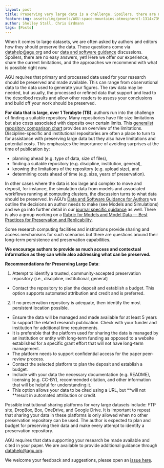 ```yaml
---
layout: post
title: Preserving very large data is a challenge. Spoilers, there are no easy answers! 
feature-img: assets/img/pexels/AGU-space-mountains-atmospherel-1314x739.jpg
author: Shelley Stall, Chris Erdmann
tags: [Posts]
---
```


When it comes to large datasets, we are often asked by authors and editors how they should preserve the data. These questions come via [datahelp@agu.org](mailto:datahelp@agu.org) and our [data and software guidance](https://www.agu.org/Publish-with-AGU/Publish/Author-Resources/Data-and-Software-for-Authors) discussions. Spoilers, there are no easy answers, yet!  Here we offer our experience, share the current limitations, and the approaches we recommend with what is possible right now.

AGU requires that primary and processed data used for your research should be preserved and made available. This can range from observational data to the data used to generate your figures. The raw data may be needed, but usually, the processed or refined data that support and lead to the described results and allow other readers to assess your conclusions and build off your work should be preserved. 

**For data that is large, over 1 Terabyte (TB)**, authors run into the challenge of finding a suitable repository. Many repositories have file size limitations but also costs associated with deposits over certain limits. This [generalist repository comparison chart](https://www.agu.org/-/media/Files/Publications/Generalist-Data-Repository-Grid.pdf) provides an overview of the limitations. Discipline-specific and institutional repositories are often a place to turn to for assistance with preserving large data but they also have limitations and potential costs. This emphasizes the importance of avoiding surprises at the time of publication by:

* planning ahead (e.g. type of data, size of files), 
* finding a suitable repository (e.g. discipline, institution, general), 
* knowing the limitations of the repository (e.g. upload size), and 
* determining costs ahead of time (e.g. size, years of preservation). 

In other cases where the data is too large and complex to move and deposit, for instance, the simulation data from models and associated workflows running at computing clusters, the discussion turns to what data should be preserved. In AGU’s [Data and Software Guidance for Authors](https://www.agu.org/Publish-with-AGU/Publish/Author-Resources/Data-and-Software-for-Authors) we outline the decisions an author needs to make (see Models and Simulations) and we go into further detail in our [journal specific guidance](https://data.agu.org/resources/agu-data-software-sharing-guidance) as well. There is also a group working on a [Rubric for Models and Model Data — Best Practices for Preservation and Replicability](https://modeldatarcn.github.io/).

Some research computing facilities and institutions provide sharing and access mechanisms for such scenarios but there are questions around their long-term persistence and preservation capabilities. 

**We encourage authors to provide as much access and contextual information as they can while also addressing what can be preserved.** 

**Recommendations for Preserving Large Data**:

1. Attempt to identify a trusted, community-accepted preservation repository (i.e., discipline, institutional, general)
* Contact the repository to plan the deposit and establish a budget.  This option supports automated attribution and credit and is preferred. 
2. If no preservation repository is adequate, then identify the most persistent location possible.
* Ensure the data will be managed and made available for at least 5 years to support the related research publication. Check with your funder and institution for additional time requirements. 
* It is preferable that the platform used for sharing the data is managed by an institution or entity with long-term funding as opposed to a website established for a specific grant effort that will not have long-term management.  
* The platform needs to support confidential access for the paper peer-review process. 
* Contact the selected platform to plan the deposit and establish a budget.  
* Include with your data the necessary documentation (e.g. README), licensing (e.g. CC-BY), recommended citation, and other information that will be helpful for understanding it.
* This option allows your data to be cited using a URL, but **will not **result in automated attribution or credit. 

Possible institutional sharing platforms for very large datasets include: FTP site, DropBox, Box, OneDrive, and Google Drive. It is important to repeat that sharing your data in these platforms is only allowed when no other preservation repository can be used. The author is expected to plan and budget for preserving their data and make every attempt to identify a preservation repository. 

AGU requires that data supporting your research be made available and cited in your paper. We are available to provide additional guidance through [datahelp@agu.org](mailto:datahelp@agu.org). 

We welcome your feedback and suggestions, please open an [issue here](https://github.com/AGU-Data/agu-data.github.io/issues).
